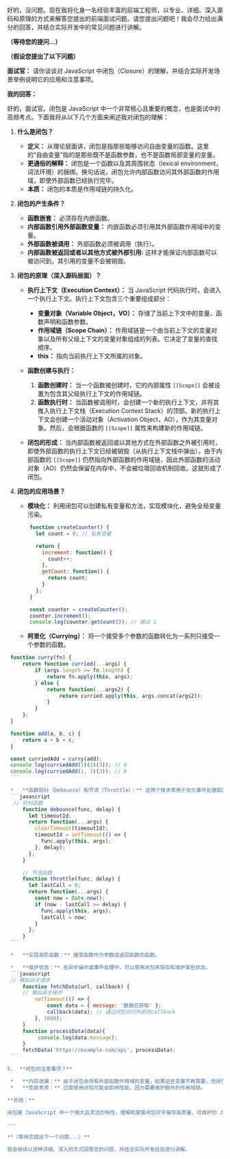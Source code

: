 好的，没问题。现在我将化身一名经验丰富的前端工程师，以专业、详细、深入源码和原理的方式来解答您提出的前端面试问题。请您提出问题吧！我会尽力给出满分的回答，并结合实际开发中的常见问题进行讲解。

**（等待您的提问...）**

**（假设您提出了以下问题）**

**面试官：** 请你谈谈对 JavaScript 中闭包（Closure）的理解，并结合实际开发场景举例说明它的应用和注意事项。

**我的回答：**

好的，面试官。闭包是 JavaScript 中一个非常核心且重要的概念，也是面试中的高频考点。下面我将从以下几个方面来阐述我对闭包的理解：

1.  **什么是闭包？**

    *   **定义：** 从理论层面讲，闭包是指那些能够访问自由变量的函数。这里的“自由变量”指的是那些既不是函数参数，也不是函数局部变量的变量。
    *   **更通俗的解释：** 闭包是一个函数以及其周围状态（lexical environment，词法环境）的捆绑。换句话说，闭包允许内部函数访问其外部函数的作用域，即使外部函数已经执行完毕。
    *   **本质：** 闭包的本质是作用域链的持久化。

2.  **闭包的产生条件？**

    *   **函数嵌套：** 必须存在内嵌函数。
    *   **内部函数引用外部函数变量：** 内嵌函数必须引用其外部函数作用域中的变量。
    *   **外部函数被调用：** 外部函数必须被调用（执行）。
    *    **内部函数被返回或者以其他方式被外部引用:** 这样才能保证内部函数可以被访问到，其引用的变量不会被销毁。

3.  **闭包的原理（深入源码层面）？**

    *   **执行上下文（Execution Context）：** 当 JavaScript 代码执行时，会进入一个执行上下文。执行上下文包含三个重要组成部分：
        *   **变量对象（Variable Object，VO）：** 存储了当前上下文中的变量、函数声明和函数参数。
        *   **作用域链（Scope Chain）：** 作用域链是一个由当前上下文的变量对象以及所有父级上下文的变量对象组成的列表。它决定了变量的查找顺序。
        *   **this：** 指向当前执行上下文所属的对象。

    *   **函数创建与执行：**
        1.  **函数创建时：** 当一个函数被创建时，它的内部属性 `[[Scope]]` 会被设置为包含其父级执行上下文的作用域链。
        2.  **函数执行时：** 当函数被调用时，会创建一个新的执行上下文，并将其推入执行上下文栈（Execution Context Stack）的顶部。新的执行上下文会创建一个活动对象（Activation Object，AO），作为其变量对象。然后，会根据函数的 `[[Scope]]` 属性来构建新的作用域链。

    *   **闭包的形成：** 当内部函数被返回或以其他方式在外部函数之外被引用时，即使外部函数的执行上下文已经被销毁（从执行上下文栈中弹出），由于内部函数的 `[[Scope]]` 仍然指向外部函数的作用域链，因此外部函数的活动对象（AO）仍然会保留在内存中，不会被垃圾回收机制回收。这就形成了闭包。

4.  **闭包的应用场景？**

    *   **模块化：** 利用闭包可以创建私有变量和方法，实现模块化，避免全局变量污染。
    ```javascript
        function createCounter() {
          let count = 0; // 私有变量

          return {
            increment: function() {
              count++;
            },
            getCount: function() {
              return count;
            }
          };
        }

        const counter = createCounter();
        counter.increment();
        console.log(counter.getCount()); // 输出 1
    ```

    *   **柯里化（Currying）：** 将一个接受多个参数的函数转化为一系列只接受一个参数的函数。
   ```javascript
    function curry(fn) {
        return function curried(...args) {
            if (args.length >= fn.length) {
                return fn.apply(this, args);
            } else {
                return function(...args2) {
                    return curried.apply(this, args.concat(args2));
                }
            }
        };
    }

    function add(a, b, c) {
        return a + b + c;
    }

    const curriedAdd = curry(add);
    console.log(curriedAdd(1)(2)(3)); // 6
    console.log(curriedAdd(1, 2)(3)); // 6
    ```

    *   **函数防抖（Debounce）和节流（Throttle）：** 这两个技术常用于优化事件处理函数的触发频率，防止性能问题。
    ```javascript
     // 防抖函数
        function debounce(func, delay) {
          let timeoutId;
          return function(...args) {
            clearTimeout(timeoutId);
            timeoutId = setTimeout(() => {
              func.apply(this, args);
            }, delay);
          };
        }

        // 节流函数
        function throttle(func, delay) {
          let lastCall = 0;
          return function(...args) {
            const now = Date.now();
            if (now - lastCall >= delay) {
              func.apply(this, args);
              lastCall = now;
            }
          };
        }
    ```

    *   **实现高阶函数：** 接受函数作为参数或返回函数的函数。

    *   **维护状态：** 在异步操作或事件处理中，可以使用闭包来保存和维护某些状态。
    ```javascript
    // 模拟异步请求
        function fetchData(url, callback) {
        // 模拟异步操作
            setTimeout(() => {
                const data = { message: '数据已获取' };
                callback(data); // 通过闭包访问外部的callback
            }, 1000);
        }
        function processData(data){
             console.log(data.message);
        }
        fetchData('https://example.com/api', processData);
    ```

5.  **闭包的注意事项？**

    *   **内存泄漏：** 由于闭包会持有外部函数作用域的变量，如果这些变量不再需要，但闭包仍然存在，就会导致内存泄漏。因此，要确保在不需要闭包时，及时解除对闭包的引用。
    *   **性能考虑：** 过度使用闭包可能会影响性能，因为需要维护额外的作用域链。

**总结：**

闭包是 JavaScript 中一个强大且灵活的特性，理解和掌握闭包对于编写高质量、可维护的 JavaScript 代码至关重要。同时，也要注意闭包可能带来的内存泄漏和性能问题，合理使用闭包。

---

**（等待您提出下一个问题...）**

我会继续以这种详细、深入的方式回答您的问题，并结合实际开发经验进行讲解。
